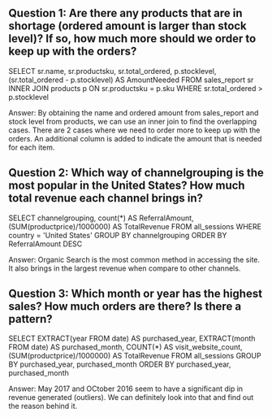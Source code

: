 
## Question 1: Are there any products that are in shortage (ordered amount is larger than stock level)? If so, how much more should we order to keep up with the orders? 


SELECT
	sr.name, sr.productsku, sr.total_ordered, p.stocklevel, 
	(sr.total_ordered - p.stocklevel) AS AmountNeeded
FROM sales_report sr
INNER JOIN products p
	ON sr.productsku = p.sku
WHERE sr.total_ordered > p.stocklevel

Answer: 
By obtaining the name and ordered amount from sales_report and stock level from products, we can use an inner join to find the overlapping cases. There are 2 cases where we need to order more to keep up with the orders. An additional column is added to indicate the amount that is needed for each item. 


## Question 2: Which way of channelgrouping is the most popular in the United States? How much total revenue each channel brings in? 


SELECT channelgrouping, count(*) AS ReferralAmount, (SUM(productprice)/1000000) AS TotalRevenue
FROM all_sessions
WHERE country = 'United States'
GROUP BY channelgrouping
ORDER BY ReferralAmount DESC

Answer:
Organic Search is the most common method in accessing the site. It also brings in the largest revenue when compare to other channels. 


## Question 3: Which month or year has the highest sales? How much orders are there? Is there a pattern? 


SELECT 
	EXTRACT(year FROM date) AS purchased_year, 
	EXTRACT(month FROM date) AS purchased_month,
	COUNT(*) AS visit_website_count,
	(SUM(productprice)/1000000) AS TotalRevenue
FROM all_sessions 
GROUP BY purchased_year, purchased_month 
ORDER BY purchased_year, purchased_month

Answer:
May 2017 and OCtober 2016 seem to have a significant dip in revenue generated (outliers). We can definitely look into that and find out the reason behind it. 

